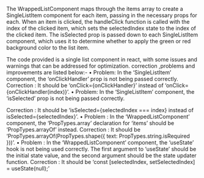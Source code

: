The WrappedListComponent maps through the items array to create a SingleListItem component for each item, passing in the necessary props for each. When an item is clicked, the handleClick function is called with the index of the clicked item, which sets the selectedIndex state to the index of the clicked item. The isSelected prop is passed down to each SingleListItem component, which uses it to determine whether to apply the green or red background color to the list item.


The code provided is a single list component in react, with some issues and warnings that can be addressed for optimization. correction ,problems and improvements are listed below:-
• Problem: In the ‘SingleListItem’ component, the ‘onClickHandler’ prop is not being passed correctly.
Correction : It should be ‘onClick={onClickHandler}’ instead of ‘onClick= {onClickHandler(index)}’.
• Problem: In the ‘SingleListItem’ component, the ‘isSelected’ prop is not being passed correctly.

Correction : It should be ‘isSelected={selectedIndex === index} instead of isSelected={selectedIndex}’.
• Problem : In the ‘WrappedListComponent’ component, the ‘PropTypes.array’ declaration for ‘items’ should be ‘PropTypes.arrayOf’ instead.
Correction : It should be ‘PropTypes.arrayOf(PropTypes.shape({ text: PropTypes.string.isRequired }))’.
• Problem : In the ‘WrappedListComponent’ component, the
‘useState’ hook is not being used correctly. The first argument to ‘useState’ should be the initial state value, and the second argument should be the state updater function.
Correction : It should be ‘const [selectedIndex, setSelectedIndex] = useState(null);’
